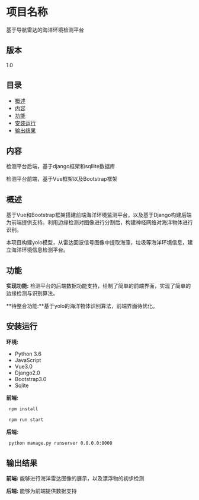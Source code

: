 # 项目名称

基于导航雷达的海洋环境检测平台

## 版本
1.0

## 目录

- [概述](#概述)
- [内容](#内容)
- [功能](#功能)
- [安装运行](#安装运行)
- [输出结果](#输出结果)

## 内容
 检测平台后端，基于django框架和sqllite数据库

 检测平台前端，基于Vue框架以及Bootstrap框架

## 概述
基于Vue和Bootstrap框架搭建前端海洋环境监测平台，以及基于Django构建后端为前端提供支持。利用边缘检测对图像进行分割后，构建神经网络对海洋物体进行识别。

本项目构建yolo模型，从雷达回波信号图像中提取海藻，垃圾等海洋环境信息，建立海洋环境信息检测平台。

## 功能
**实现功能:** 检测平台的后端数据功能支持，绘制了简单的前端界面，实现了简单的边缘检测与识别算法。

 
**待整合功能:**基于yolo的海洋物体识别算法，前端界面待优化。

## 安装运行

**环境:**
- Python 3.6
- JavaScript
- Vue3.0
- Django2.0
- Bootstrap3.0
- Sqlite

**前端:** 
 ```markdown
  npm install
  ```

 ```markdown
  npm run start
  ```

**后端:**

 ```markdown
  python manage.py runserver 0.0.0.0:8000
  ```


## 输出结果
**前端:** 能够进行海洋雷达图像的展示，以及漂浮物的初步检测

**后端:** 能够为前端提供数据支持


 

